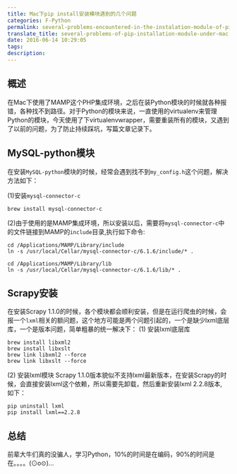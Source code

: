 ```yaml
---
title: Mac下pip install安装模块遇到的几个问题
categories: F-Python
permalink: several-problems-encountered-in-the-instalation-module-of-pip-instal-under-mac
translate_title: several-problems-of-pip-installation-module-under-mac
date: 2016-06-14 10:29:05
tags:
description:
---
```

## 概述
在Mac下使用了MAMP这个PHP集成环境，之后在装Python模块的时候就各种报错，各种找不到路径。对于Python的模块来说，一直使用的virtualenv来管理Python的模块，今天使用了下virtualenvwrapper，需要重装所有的模块，又遇到了以前的问题，为了防止持续踩坑，写篇文章记录下。

## MySQL-python模块
在安装`MySQL-python`模块的时候，经常会遇到找不到`my_config.h`这个问题，解决方法如下： 
 
(1)安装`mysql-connector-c`  

```
brew install mysql-connector-c
```
(2)由于使用的是MAMP集成环境，所以安装以后，需要将`mysql-connector-c`中的文件链接到MAMP的`include`目录,执行如下命令: 

```
cd /Applications/MAMP/Library/include
ln -s /usr/local/Cellar/mysql-connector-c/6.1.6/include/* .

cd /Applications/MAMP/Library/lib
ln -s /usr/local/Cellar/mysql-connector-c/6.1.6/lib/* .
```

## Scrapy安装
在安装Scrapy 1.1.0的时候，各个模块都会顺利安装，但是在运行爬虫的时候，会报一个`lxml`相关的额问题，这个地方可能是两个问题引起的，一个是缺少lxml底层库，一个是版本问题，简单粗暴的统一解决下：
(1) 安装lxml底层库

```
brew install libxml2
brew install libxslt
brew link libxml2 --force
brew link libxslt --force
```

(2) 安装lxml模块
Scrapy 1.1.0版本貌似不支持lxml最新版本，在安装Scrapy的时候，会直接安装lxml这个依赖，所以需要先卸载，然后重新安装lxml 2.2.8版本, 如下： 
 
```
pip uninstall lxml
pip install lxml==2.2.8
```

## 总结
前辈大牛们真的没骗人，学习Python，10%的时间是在编码，90%的时间是在。。。。(⊙o⊙)…

<br />